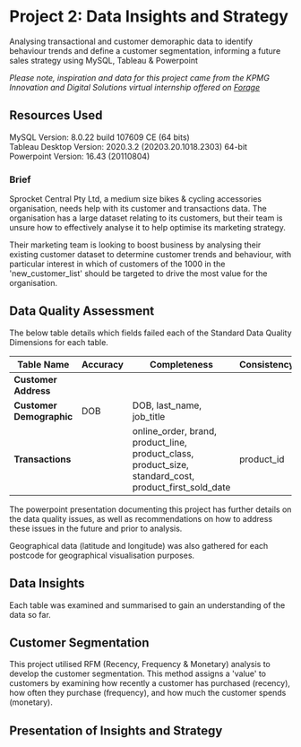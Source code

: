 # Project 2: Data Insights and Strategy

Analysing transactional and customer demoraphic data to identify behaviour trends and define a customer segmentation, informing a future sales strategy using MySQL, Tableau & Powerpoint

*Please note, inspiration and data for this project came from the KPMG Innovation and Digital Solutions virtual internship offered on [Forage](https://www.theforage.com)*



## Resources Used
MySQL Version: 8.0.22 build 107609 CE (64 bits)  
Tableau Desktop Version: 2020.3.2 (20203.20.1018.2303) 64-bit  
Powerpoint Version: 16.43 (20110804)


### Brief

Sprocket Central Pty Ltd, a medium size bikes & cycling accessories organisation, needs help with its customer and transactions data. The organisation has a large dataset relating to its customers, but their team is unsure how to effectively analyse it to help optimise its marketing strategy.

Their marketing team is looking to boost business by analysing their existing customer dataset to determine customer trends and behaviour, with particular interest in which of customers of the 1000 in the 'new_customer_list' should be targeted to drive the most value for the organisation.

## Data Quality Assessment

The below table details which fields failed each of the Standard Data Quality Dimensions for each table.

| Table Name                | Accuracy    |  Completeness  | Consistency | Currency  | Relevancy | Validity  | Uniqueness  |
| -----------               | ----------- | ------------   |  ---------- | --------- | --------- | --------- | ----------- |
| **Customer Address**      |             |                |             |           | customer_id | states |             |
| **Customer Demographic**  | DOB | DOB, last_name, job_title |             | deceased_indicator | default, age (missing) | gender |             |
| **Transactions**          |             | online_order, brand, product_line, product_class, product_size, standard_cost, product_first_sold_date | product_id |           | order_status, customer_id, profit (missing) | list_price, product_first_sold_date |             |

The powerpoint presentation documenting this project has further details on the data quality issues, as well as recommendations on how to address these issues in the future and prior to analysis.

Geographical data (latitude and longitude) was also gathered for each postcode for geographical visualisation purposes.

## Data Insights

Each table was examined and summarised to gain an understanding of the data so far.

## Customer Segmentation

This project utilised RFM (Recency, Frequency & Monetary) analysis to develop the customer segmentation. This method assigns a 'value' to customers by examining how recently a customer has purchased (recency), how often they purchase (frequency), and how much the customer spends (monetary).

## Presentation of Insights and Strategy


